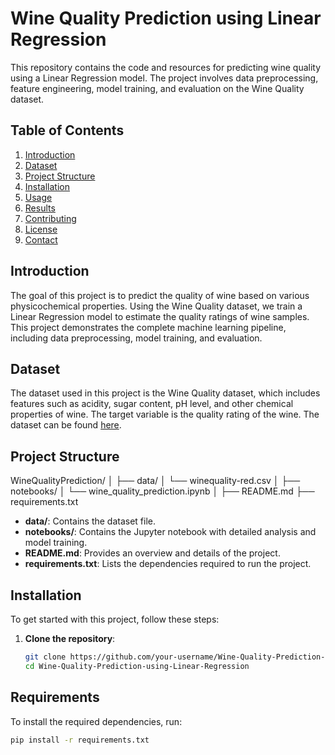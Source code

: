 # Wine Quality Prediction using Linear Regression

This repository contains the code and resources for predicting wine quality using a Linear Regression model. The project involves data preprocessing, feature engineering, model training, and evaluation on the Wine Quality dataset.

## Table of Contents

1. [Introduction](#introduction)
2. [Dataset](#dataset)
3. [Project Structure](#project-structure)
4. [Installation](#installation)
5. [Usage](#usage)
6. [Results](#results)
7. [Contributing](#contributing)
8. [License](#license)
9. [Contact](#contact)

## Introduction

The goal of this project is to predict the quality of wine based on various physicochemical properties. Using the Wine Quality dataset, we train a Linear Regression model to estimate the quality ratings of wine samples. This project demonstrates the complete machine learning pipeline, including data preprocessing, model training, and evaluation.

## Dataset

The dataset used in this project is the Wine Quality dataset, which includes features such as acidity, sugar content, pH level, and other chemical properties of wine. The target variable is the quality rating of the wine. The dataset can be found [here](https://archive.ics.uci.edu/ml/datasets/wine+quality).

## Project Structure
WineQualityPrediction/
│
├── data/
│ └── winequality-red.csv
│
├── notebooks/
│ └── wine_quality_prediction.ipynb
│
├── README.md
├── requirements.txt

- **data/**: Contains the dataset file.
- **notebooks/**: Contains the Jupyter notebook with detailed analysis and model training.
- **README.md**: Provides an overview and details of the project.
- **requirements.txt**: Lists the dependencies required to run the project.

## Installation

To get started with this project, follow these steps:

1. **Clone the repository**:
   ```bash
   git clone https://github.com/your-username/Wine-Quality-Prediction-using-Linear-Refression.git
   cd Wine-Quality-Prediction-using-Linear-Regression
   
## Requirements

To install the required dependencies, run:
```bash
pip install -r requirements.txt
